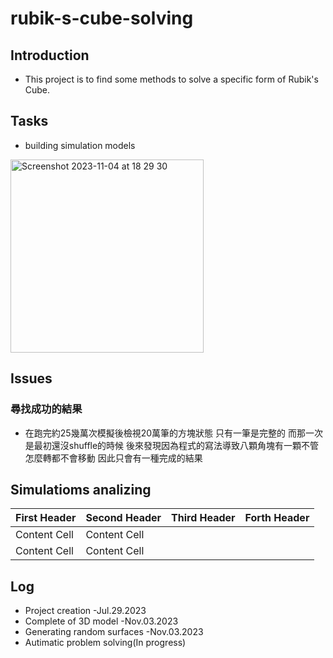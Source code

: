 # rubik-s-cube-solving
## Introduction
- This project is to find some methods to solve a specific form of Rubik's Cube.
## Tasks
- building simulation models
 <img width="309" alt="Screenshot 2023-11-04 at 18 29 30" src="https://github.com/RogerChan0307/rubik-s-cube-solving/assets/140886171/f65a80f3-61f0-4a4d-859a-289aa4301fc6">

## Issues
### 尋找成功的結果
 - 在跑完約25幾萬次模擬後檢視20萬筆的方塊狀態 只有一筆是完整的 而那一次是最初還沒shuffle的時候 後來發現因為程式的寫法導致八顆角塊有一顆不管怎麼轉都不會移動 因此只會有一種完成的結果

## Simulatioms analizing

| First Header  | Second Header | Third Header  | Forth Header |
| ------------- | ------------- | ------------- | ------------- |
| Content Cell  | Content Cell  |
| Content Cell  | Content Cell  |
 
## Log 
- Project creation -Jul.29.2023
- Complete of 3D model -Nov.03.2023
- Generating random surfaces -Nov.03.2023
- Autimatic problem solving(In progress)
